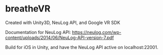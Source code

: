 # breatheVR

Created with Unity3D, NeuLog API, and Google VR SDK

Documentation for NeuLog API: https://neulog.com/wp-content/uploads/2014/06/NeuLog-API-version-7.pdf

Build for iOS in Unity, and have the NeuLog API active on localhost:22001.
